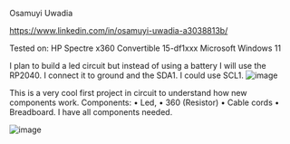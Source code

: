 Osamuyi Uwadia
 
https://www.linkedin.com/in/osamuyi-uwadia-a3038813b/

Tested on: HP Spectre x360 Convertible 15-df1xxx Microsoft Windows 11

I plan to build a led circuit but instead of using a battery I will use the RP2040. I connect it to ground and the SDA1. I could use SCL1.
 ![image](https://user-images.githubusercontent.com/114784563/197309148-64e3928c-9e99-42b3-9e2e-2b35a4b6f41e.png)

This is a very cool first project in circuit to understand how new components work.
Components:
•	Led, 
•	360 (Resistor)
•	Cable cords 
•	Breadboard.
I have all components needed. 


![image](https://user-images.githubusercontent.com/114784563/197309163-cbeb37c7-fa50-4553-b496-a833f5e11237.png)

